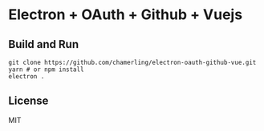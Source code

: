 # Electron + OAuth + Github + Vuejs

## Build and Run

```
git clone https://github.com/chamerling/electron-oauth-github-vue.git
yarn # or npm install
electron .
```

## License

MIT
